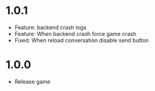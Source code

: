 # 1.0.1

- Feature: backend crash logs
- Feature: When backend crash force game crash
- Fixed: When reload conversation disable send button

# 1.0.0

- Release game
